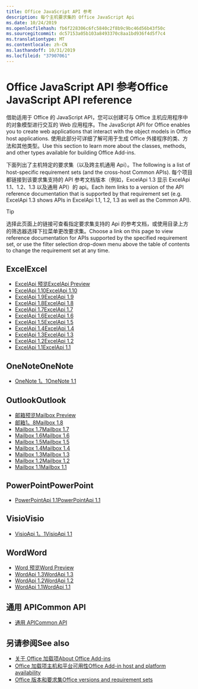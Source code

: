 ```yaml
---
title: Office JavaScript API 参考
description: 每个主机要求集的 Office JavaScript Api
ms.date: 10/24/2019
ms.openlocfilehash: fb6f228306c6fc5840c2f8b9c9bc46d56b43f50c
ms.sourcegitcommit: dc57153a05b103a8493370c8aa1bd936f4d5f7c4
ms.translationtype: MT
ms.contentlocale: zh-CN
ms.lasthandoff: 10/31/2019
ms.locfileid: "37907061"
---
```

# <a name="office-javascript-api-reference"></a><span data-ttu-id="2e778-103">Office JavaScript API 参考</span><span class="sxs-lookup"><span data-stu-id="2e778-103">Office JavaScript API reference</span></span>

<span data-ttu-id="2e778-104">借助适用于 Office 的 JavaScript API，您可以创建可与 Office 主机应用程序中的对象模型进行交互的 Web 应用程序。</span><span class="sxs-lookup"><span data-stu-id="2e778-104">The JavaScript API for Office enables you to create web applications that interact with the object models in Office host applications.</span></span> <span data-ttu-id="2e778-105">使用此部分可详细了解可用于生成 Office 外接程序的类、方法和其他类型。</span><span class="sxs-lookup"><span data-stu-id="2e778-105">Use this section to learn more about the classes, methods, and other types available for building Office Add-ins.</span></span>

<span data-ttu-id="2e778-106">下面列出了主机特定的要求集（以及跨主机通用 Api）。</span><span class="sxs-lookup"><span data-stu-id="2e778-106">The following is a list of host-specific requirement sets (and the cross-host Common APIs).</span></span> <span data-ttu-id="2e778-107">每个项目都链接到该要求集支持的 API 参考文档版本（例如，ExcelApi 1.3 显示 ExcelApi 1.1、1.2、1.3 以及通用 API）的 api。</span><span class="sxs-lookup"><span data-stu-id="2e778-107">Each item links to a version of the API reference documentation that is supported by that requirement set (e.g. ExcelApi 1.3 shows APIs in ExcelApi 1.1, 1.2, 1.3 as well as the Common API).</span></span>

> [!TIP]
> <span data-ttu-id="2e778-108">选择此页面上的链接可查看指定要求集支持的 Api 的参考文档，或使用目录上方的筛选器选择下拉菜单更改要求集。</span><span class="sxs-lookup"><span data-stu-id="2e778-108">Choose a link on this page to view reference documentation for APIs supported by the specified requirement set, or use the filter selection drop-down menu above the table of contents to change the requirement set at any time.</span></span>

## <a name="excel"></a><span data-ttu-id="2e778-109">Excel</span><span class="sxs-lookup"><span data-stu-id="2e778-109">Excel</span></span>

- [<span data-ttu-id="2e778-110">ExcelApi 预览</span><span class="sxs-lookup"><span data-stu-id="2e778-110">ExcelApi Preview</span></span>](/javascript/api/excel?view=excel-js-preview)
- [<span data-ttu-id="2e778-111">ExcelApi 1.10</span><span class="sxs-lookup"><span data-stu-id="2e778-111">ExcelApi 1.10</span></span>](/javascript/api/excel?view=excel-js-1.10)
- [<span data-ttu-id="2e778-112">ExcelApi 1.9</span><span class="sxs-lookup"><span data-stu-id="2e778-112">ExcelApi 1.9</span></span>](/javascript/api/excel?view=excel-js-1.9)
- [<span data-ttu-id="2e778-113">ExcelApi 1.8</span><span class="sxs-lookup"><span data-stu-id="2e778-113">ExcelApi 1.8</span></span>](/javascript/api/excel?view=excel-js-1.8)
- [<span data-ttu-id="2e778-114">ExcelApi 1.7</span><span class="sxs-lookup"><span data-stu-id="2e778-114">ExcelApi 1.7</span></span>](/javascript/api/excel?view=excel-js-1.7)
- [<span data-ttu-id="2e778-115">ExcelApi 1.6</span><span class="sxs-lookup"><span data-stu-id="2e778-115">ExcelApi 1.6</span></span>](/javascript/api/excel?view=excel-js-1.6)
- [<span data-ttu-id="2e778-116">ExcelApi 1.5</span><span class="sxs-lookup"><span data-stu-id="2e778-116">ExcelApi 1.5</span></span>](/javascript/api/excel?view=excel-js-1.5)
- [<span data-ttu-id="2e778-117">ExcelApi 1.4</span><span class="sxs-lookup"><span data-stu-id="2e778-117">ExcelApi 1.4</span></span>](/javascript/api/excel?view=excel-js-1.4)
- [<span data-ttu-id="2e778-118">ExcelApi 1.3</span><span class="sxs-lookup"><span data-stu-id="2e778-118">ExcelApi 1.3</span></span>](/javascript/api/excel?view=excel-js-1.3)
- [<span data-ttu-id="2e778-119">ExcelApi 1.2</span><span class="sxs-lookup"><span data-stu-id="2e778-119">ExcelApi 1.2</span></span>](/javascript/api/excel?view=excel-js-1.2)
- [<span data-ttu-id="2e778-120">ExcelApi 1.1</span><span class="sxs-lookup"><span data-stu-id="2e778-120">ExcelApi 1.1</span></span>](/javascript/api/excel?view=excel-js-1.1)

## <a name="onenote"></a><span data-ttu-id="2e778-121">OneNote</span><span class="sxs-lookup"><span data-stu-id="2e778-121">OneNote</span></span>

- [<span data-ttu-id="2e778-122">OneNote 1。1</span><span class="sxs-lookup"><span data-stu-id="2e778-122">OneNote 1.1</span></span>](/javascript/api/onenote?view=onenote-js-1.1)

## <a name="outlook"></a><span data-ttu-id="2e778-123">Outlook</span><span class="sxs-lookup"><span data-stu-id="2e778-123">Outlook</span></span>

- [<span data-ttu-id="2e778-124">邮箱预览</span><span class="sxs-lookup"><span data-stu-id="2e778-124">Mailbox Preview</span></span>](/javascript/api/outlook?view=outlook-js-preview)
- [<span data-ttu-id="2e778-125">邮箱1。8</span><span class="sxs-lookup"><span data-stu-id="2e778-125">Mailbox 1.8</span></span>](/javascript/api/outlook?view=outlook-js-1.8)
- [<span data-ttu-id="2e778-126">Mailbox 1.7</span><span class="sxs-lookup"><span data-stu-id="2e778-126">Mailbox 1.7</span></span>](/javascript/api/outlook?view=outlook-js-1.7)
- [<span data-ttu-id="2e778-127">Mailbox 1.6</span><span class="sxs-lookup"><span data-stu-id="2e778-127">Mailbox 1.6</span></span>](/javascript/api/outlook?view=outlook-js-1.6)
- [<span data-ttu-id="2e778-128">Mailbox 1.5</span><span class="sxs-lookup"><span data-stu-id="2e778-128">Mailbox 1.5</span></span>](/javascript/api/outlook?view=outlook-js-1.5)
- [<span data-ttu-id="2e778-129">Mailbox 1.4</span><span class="sxs-lookup"><span data-stu-id="2e778-129">Mailbox 1.4</span></span>](/javascript/api/outlook?view=outlook-js-1.4)
- [<span data-ttu-id="2e778-130">Mailbox 1.3</span><span class="sxs-lookup"><span data-stu-id="2e778-130">Mailbox 1.3</span></span>](/javascript/api/outlook?view=outlook-js-1.3)
- [<span data-ttu-id="2e778-131">Mailbox 1.2</span><span class="sxs-lookup"><span data-stu-id="2e778-131">Mailbox 1.2</span></span>](/javascript/api/outlook?view=outlook-js-1.2)
- [<span data-ttu-id="2e778-132">Mailbox 1.1</span><span class="sxs-lookup"><span data-stu-id="2e778-132">Mailbox 1.1</span></span>](/javascript/api/outlook?view=outlook-js-1.1)

## <a name="powerpoint"></a><span data-ttu-id="2e778-133">PowerPoint</span><span class="sxs-lookup"><span data-stu-id="2e778-133">PowerPoint</span></span>

- [<span data-ttu-id="2e778-134">PowerPointApi 1.1</span><span class="sxs-lookup"><span data-stu-id="2e778-134">PowerPointApi 1.1</span></span>](/javascript/api/powerpoint?view=powerpoint-js-1.1)

## <a name="visio"></a><span data-ttu-id="2e778-135">Visio</span><span class="sxs-lookup"><span data-stu-id="2e778-135">Visio</span></span>

- [<span data-ttu-id="2e778-136">VisioApi 1。1</span><span class="sxs-lookup"><span data-stu-id="2e778-136">VisioApi 1.1</span></span>](/javascript/api/visio?view=visio-js-1.1)

## <a name="word"></a><span data-ttu-id="2e778-137">Word</span><span class="sxs-lookup"><span data-stu-id="2e778-137">Word</span></span>

- [<span data-ttu-id="2e778-138">Word 预览</span><span class="sxs-lookup"><span data-stu-id="2e778-138">Word Preview</span></span>](/javascript/api/word?view=word-js-preview)
- [<span data-ttu-id="2e778-139">WordApi 1.3</span><span class="sxs-lookup"><span data-stu-id="2e778-139">WordApi 1.3</span></span>](/javascript/api/word?view=word-js-1.3)
- [<span data-ttu-id="2e778-140">WordApi 1.2</span><span class="sxs-lookup"><span data-stu-id="2e778-140">WordApi 1.2</span></span>](/javascript/api/word?view=word-js-1.2)
- [<span data-ttu-id="2e778-141">WordApi 1.1</span><span class="sxs-lookup"><span data-stu-id="2e778-141">WordApi 1.1</span></span>](/javascript/api/word?view=word-js-1.1)

## <a name="common-api"></a><span data-ttu-id="2e778-142">通用 API</span><span class="sxs-lookup"><span data-stu-id="2e778-142">Common API</span></span>

- [<span data-ttu-id="2e778-143">通用 API</span><span class="sxs-lookup"><span data-stu-id="2e778-143">Common API</span></span>](/javascript/api/office?view=common-js)

## <a name="see-also"></a><span data-ttu-id="2e778-144">另请参阅</span><span class="sxs-lookup"><span data-stu-id="2e778-144">See also</span></span>

- [<span data-ttu-id="2e778-145">关于 Office 加载项</span><span class="sxs-lookup"><span data-stu-id="2e778-145">About Office Add-ins</span></span>](/office/dev/add-ins/overview)
- [<span data-ttu-id="2e778-146">Office 加载项主机和平台可用性</span><span class="sxs-lookup"><span data-stu-id="2e778-146">Office Add-in host and platform availability</span></span>](/office/dev/add-ins/overview/office-add-in-availability)
- [<span data-ttu-id="2e778-147">Office 版本和要求集</span><span class="sxs-lookup"><span data-stu-id="2e778-147">Office versions and requirement sets</span></span>](/office/dev/add-ins/develop/office-versions-and-requirement-sets)

